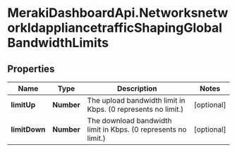 # MerakiDashboardApi.NetworksnetworkIdappliancetrafficShapingGlobalBandwidthLimits

## Properties
Name | Type | Description | Notes
------------ | ------------- | ------------- | -------------
**limitUp** | **Number** | The upload bandwidth limit in Kbps. (0 represents no limit.) | [optional] 
**limitDown** | **Number** | The download bandwidth limit in Kbps. (0 represents no limit.) | [optional] 


